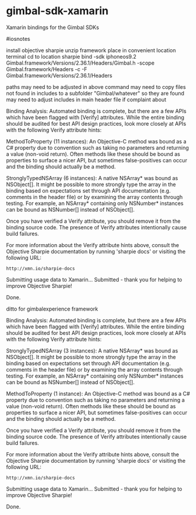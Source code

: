 # gimbal-sdk-xamarin
Xamarin bindings for the Gimbal SDKs

#iosnotes

install objective sharpie
unzip framework
place in convenient location
terminal
cd to location
sharpie bind -sdk iphoneos9.2 Gimbal.framework/Versions/2.36.1/Headers/Gimbal.h -scope Gimbal.framework/Headers -c -F Gimbal.framework/Versions/2.36.1/Headers

paths may need to be adjusted in above command
may need to copy files not found in includes to a subfolder "Gimbal/whatever" so they are found
may need to adjust includes in main header file if complaint about <angled>



Binding Analysis:
  Automated binding is complete, but there are a few APIs which have been flagged with [Verify] attributes. While the entire binding should be audited for best
  API design practices, look more closely at APIs with the following Verify attribute hints:

  MethodToProperty (11 instances):
    An Objective-C method was bound as a C# property due to convention such as taking no parameters and returning a value (non-void return). Often methods like
    these should be bound as properties to surface a nicer API, but sometimes false-positives can occur and the binding should actually be a method.

  StronglyTypedNSArray (6 instances):
    A native NSArray* was bound as NSObject[]. It might be possible to more strongly type the array in the binding based on expectations set through API
    documentation (e.g. comments in the header file) or by examining the array contents through testing. For example, an NSArray* containing only NSNumber*
    instances can be bound as NSNumber[] instead of NSObject[].

  Once you have verified a Verify attribute, you should remove it from the binding source code. The presence of Verify attributes intentionally cause build
  failures.
  
  For more information about the Verify attribute hints above, consult the Objective Sharpie documentation by running 'sharpie docs' or visiting the following
  URL:

    http://xmn.io/sharpie-docs

Submitting usage data to Xamarin...
  Submitted - thank you for helping to improve Objective Sharpie!

Done.




ditto for gimbalexperience framework

Binding Analysis:
  Automated binding is complete, but there are a few APIs which have been flagged with [Verify] attributes. While the entire binding should be audited for best
  API design practices, look more closely at APIs with the following Verify attribute hints:

  StronglyTypedNSArray (3 instances):
    A native NSArray* was bound as NSObject[]. It might be possible to more strongly type the array in the binding based on expectations set through API
    documentation (e.g. comments in the header file) or by examining the array contents through testing. For example, an NSArray* containing only NSNumber*
    instances can be bound as NSNumber[] instead of NSObject[].

  MethodToProperty (1 instance):
    An Objective-C method was bound as a C# property due to convention such as taking no parameters and returning a value (non-void return). Often methods like
    these should be bound as properties to surface a nicer API, but sometimes false-positives can occur and the binding should actually be a method.

  Once you have verified a Verify attribute, you should remove it from the binding source code. The presence of Verify attributes intentionally cause build
  failures.
  
  For more information about the Verify attribute hints above, consult the Objective Sharpie documentation by running 'sharpie docs' or visiting the following
  URL:

    http://xmn.io/sharpie-docs

Submitting usage data to Xamarin...
  Submitted - thank you for helping to improve Objective Sharpie!

Done.


